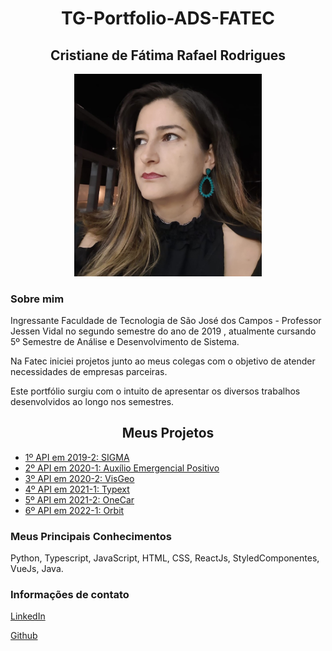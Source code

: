 <h1 align="center">
 TG-Portfolio-ADS-FATEC
</h1>

<h2 align="center"> Cristiane de Fátima Rafael Rodrigues </h2>
<p align ="center">
 <img width=300" src ="https://github.com/CrisRRafael/TG-Portfolio-ADS-FATEC/blob/main/Projetos/img/Cris.jpeg"/>
</p>


### Sobre mim

Ingressante Faculdade de Tecnologia de São José dos Campos - Professor Jessen Vidal no segundo semestre do ano de 2019 , atualmente cursando 5º Semestre de Análise e Desenvolvimento de Sistema. 

Na Fatec iniciei projetos junto ao meus colegas com o objetivo de atender necessidades de empresas parceiras.

Este portfólio surgiu com o intuito de apresentar os diversos trabalhos desenvolvidos ao longo nos semestres.

<h2 align="center"> Meus Projetos </h2>

- [1º API em 2019-2: SIGMA](https://github.com/CrisRRafael/TG-Portfolio-ADS-FATEC/blob/main/Projetos/SIGMA%20-%20API%201%C2%BASemestre.md)
- [2º API em 2020-1: Auxílio Emergencial Positivo](https://github.com/CrisRRafael/TG-Portfolio-ADS-FATEC/blob/main/Projetos/AEP-API-2%C2%BASemestre.md)
- [3º API em 2020-2: VisGeo](https://github.com/CrisRRafael/TG-Portfolio-ADS-FATEC/blob/main/Projetos/VisGeo-API-3%C2%BASemestre.md)
- [4º API em 2021-1: Typext](https://github.com/CrisRRafael/TG-Portfolio-ADS-FATEC/blob/main/Projetos/Typext-API-4%C2%BASemestre.md)
- [5º API em 2021-2: OneCar](https://github.com/CrisRRafael/TG-Portfolio-ADS-FATEC/blob/main/Projetos/OneCar-API-5%C2%BASemestre.md)
- [6º API em 2022-1: Orbit](https://github.com/CrisRRafael/TG-Portfolio-ADS-FATEC/blob/main/Projetos/Orbit-API-6%C2%BASemestre.md)


### Meus Principais Conhecimentos

Python, Typescript, JavaScript, HTML, CSS, ReactJs, StyledComponentes, VueJs, Java.

### Informações de contato
                  
                

[LinkedIn](linkedin.com/in/cristiane-rodrigues-20b3b61b2)

[Github](https://github.com/CrisRRafael)






